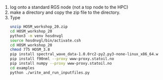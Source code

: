 1. log onto a standard RGS node (not a top node to the HPC)
2. make a directory and copy the zip file to the directory. 
3. Type
    ```bash
    unzip HOSM_workshop_20.zip
    cd HOSM_workshop_20
    python3 -m venv hosdnvgl
    source hosdnvgl/bin/activate.csh
    cd HOSM_workshop_20
    chmod 775 HOSM_3.8
    pip install spectral_wave_data-1.0.0rc2-py2.py3-none-linux_x86_64.whl
    pip install f90nml --proxy www-proxy.statoil.no
    pip install numpy --proxy www-proxy.statoil.no
    cd examples
    python ./write_and_run_inputfiles.py
    ```